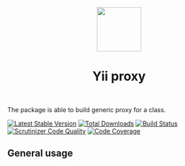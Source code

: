 <p align="center">
  <a href="https://github.com/yiisoft" target="_blank">
      <img src="https://github.com/yiisoft.png" height="100px">
  </a>
  <h1 align="center">Yii proxy</h1>
  <br>
</p>

The package is able to build generic proxy for a class.

[![Latest Stable Version](https://poser.pugx.org/yiisoft/proxy/v/stable.png)](https://packagist.org/packages/yiisoft/proxy)
[![Total Downloads](https://poser.pugx.org/yiisoft/proxy/downloads.png)](https://packagist.org/packages/yiisoft/proxy)
[![Build Status](https://travis-ci.com/yiisoft/proxy.svg?branch=master)](https://travis-ci.com/yiisoft/proxy)
[![Scrutinizer Code Quality](https://scrutinizer-ci.com/g/yiisoft/proxy/badges/quality-score.png?b=master)](https://scrutinizer-ci.com/g/yiisoft/proxy/?branch=master)
[![Code Coverage](https://scrutinizer-ci.com/g/yiisoft/proxy/badges/coverage.png?b=master)](https://scrutinizer-ci.com/g/yiisoft/proxy/?branch=master)

## General usage

